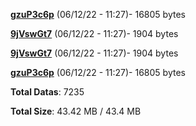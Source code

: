 [**gzuP3c6p**](/data/gzuP3c6p.txt) (06/12/22 - 11:27)- 16805 bytes

[**9jVswGt7**](/data/9jVswGt7.txt) (06/12/22 - 11:27)- 1904 bytes

[**9jVswGt7**](/data/9jVswGt7.txt) (06/12/22 - 11:27)- 1904 bytes

[**gzuP3c6p**](/data/gzuP3c6p.txt) (06/12/22 - 11:27)- 16805 bytes

**Total Datas**: 7235

**Total Size**: 43.42 MB / 43.4 MB